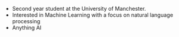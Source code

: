 - Second year student at the University of Manchester.
- Interested in Machine Learning with a focus on natural language processing
- Anything AI

<!---
konrad1001/konrad1001 is a ✨ special ✨ repository because its `README.md` (this file) appears on your GitHub profile.
You can click the Preview link to take a look at your changes.
--->
